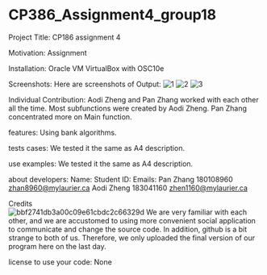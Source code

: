 # CP386_Assignment4_group18
Project Title: CP186 assignment 4

Motivation: Assignment

Installation: Oracle VM VirtualBox with OSC10e


Screenshots: 
Here are screenshots of Output:
![1](https://user-images.githubusercontent.com/78244400/127743291-f1e1ada9-1d38-4bab-8281-564d11f5d291.png)
![2](https://user-images.githubusercontent.com/78244400/127743295-25b95426-9829-4513-8c33-e37a372157a7.png)
![3](https://user-images.githubusercontent.com/78244400/127743299-06b740d5-3a2d-4c89-9b69-f8452f6597bd.png)

 
 
Individual Contribution:
Aodi Zheng and Pan Zhang worked with each other all the time. Most subfunctions were created by Aodi Zheng. Pan Zhang concentrated more on Main function.

features:
Using bank algorithms.

tests cases:
We tested it the same as A4 description.

use examples:
We tested it the same as A4 description.

about developers:
Name:            Student ID:        Emails:
Pan Zhang         180108960        zhan8960@mylaurier.ca
Aodi Zheng        183041160        zhen1160@mylaurier.ca

Credits   
![bbf2741db3a00c09e61cbdc2c66329d](https://user-images.githubusercontent.com/79903268/127743959-50381e16-89e1-4e0f-83b3-a4c4d799468c.png)
We are very familiar with each other, and we are accustomed to using more convenient social application to communicate and change the source code. In addition, github is a bit strange to both of  us. Therefore, we only uploaded the final version of our program here on the last day.


license to use your code:
None



